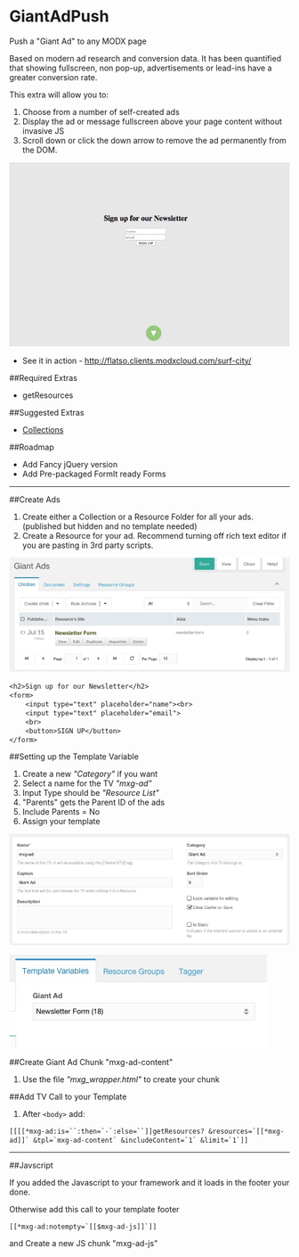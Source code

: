 # GiantAdPush
Push a "Giant Ad" to any MODX page

Based on modern ad research and conversion data. It has been quantified that showing fullscreen, non pop-up, advertisements or lead-ins have a greater conversion rate.

This extra will allow you to:

1. Choose from a number of self-created ads
2. Display the ad or message fullscreen above your page content without invasive JS
3. Scroll down or click the down arrow to remove the ad permanently from the DOM.

![Demo](demo-page.jpeg)

- See it in action - http://flatso.clients.modxcloud.com/surf-city/

##Required Extras

- getResources


##Suggested Extras

- [Collections](http://modx.com/extras/package/collections)


##Roadmap

- Add Fancy jQuery version
- Add Pre-packaged FormIt ready Forms


----

##Create Ads

1. Create either a Collection or a Resource Folder for all your ads. (published but hidden and no template needed)
2. Create a Resource for your ad. Recommend turning off rich text editor if you are pasting in 3rd party scripts.

![Collection](giant-collection.jpeg)

```
<h2>Sign up for our Newsletter</h2>
<form>
	<input type="text" placeholder="name"><br>
	<input type="text" placeholder="email">
	<br>
	<button>SIGN UP</button>
</form>	
```		

##Setting up the Template Variable

1. Create a new *"Category"* if you want
2. Select a name for the TV *"mxg-ad"*
3. Input Type should be *"Resource List"*
4. "Parents" gets the Parent ID of the ads
5. Include Parents = No
6. Assign your template

![tv](giant-tv.jpeg)

![select](giant-select.jpeg)


##Create Giant Ad Chunk "mxg-ad-content"

1. Use the file *"mxg_wrapper.html"* to create your chunk


##Add TV Call to your Template

1. After `<body>` add:

```
[[[[*mxg-ad:is=``:then=`-`:else=``]]getResources? &resources=`[[*mxg-ad]]` &tpl=`mxg-ad-content` &includeContent=`1` &limit=`1`]]

```

----

##Javscript

If you added the Javascript to your framework and it loads in the footer your done. 

Otherwise add this call to your template footer

```
[[*mxg-ad:notempty=`[[$mxg-ad-js]]`]]
```

and Create a new JS chunk "mxg-ad-js"
